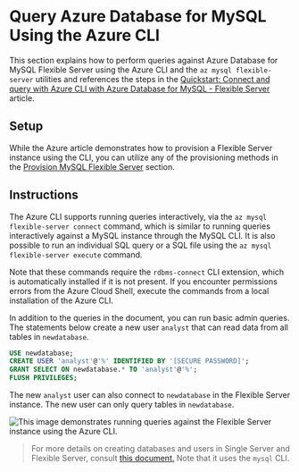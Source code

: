 # Query Azure Database for MySQL Using the Azure CLI

This section explains how to perform queries against Azure Database for MySQL Flexible Server using the Azure CLI and the `az mysql flexible-server` utilities and references the steps in the [Quickstart: Connect and query with Azure CLI with Azure Database for MySQL - Flexible Server](https://docs.microsoft.com/azure/mysql/flexible-server/connect-azure-cli#create-a-database) article.

## Setup

While the Azure article demonstrates how to provision a Flexible Server instance using the CLI, you can utilize any of the provisioning methods in the [Provision MySQL Flexible Server](./03_05_Provision_MySQL_Flexible_Server.md) section.

## Instructions

The Azure CLI supports running queries interactively, via the `az mysql flexible-server connect` command, which is similar to running queries interactively against a MySQL instance through the MySQL CLI. It is also possible to run an individual SQL query or a SQL file using the `az mysql flexible-server execute` command.

Note that these commands require the `rdbms-connect` CLI extension, which is automatically installed if it is not present. If you encounter permissions errors from the Azure Cloud Shell, execute the commands from a local installation of the Azure CLI.

In addition to the queries in the document, you can run basic admin queries. The statements below create a new user `analyst` that can read data from all tables in `newdatabase`.

```sql
USE newdatabase;
CREATE USER 'analyst'@'%' IDENTIFIED BY '[SECURE PASSWORD]';
GRANT SELECT ON newdatabase.* TO 'analyst'@'%';
FLUSH PRIVILEGES;
```

The new `analyst` user can also connect to `newdatabase` in the Flexible Server instance. The new user can only query tables in `newdatabase`.

![This image demonstrates running queries against the Flexible Server instance using the Azure CLI.](./media/analyst-query.png "Running an admin query from the Azure CLI")

> For more details on creating databases and users in Single Server and Flexible Server, consult [this document.](https://docs.microsoft.com/azure/mysql/howto-create-users?tabs=flexible-server) Note that it uses the `mysql` CLI.
